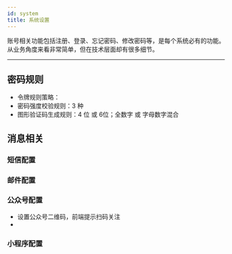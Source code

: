 ```yaml
---
id: system
title: 系统设置
---
```

账号相关功能包括注册、登录、忘记密码、修改密码等，是每个系统必有的功能。从业务角度来看非常简单，但在技术层面却有很多细节。

---
## 密码规则
- 令牌规则策略：
- 密码强度校验规则：3 种
- 图形验证码生成规则：4 位 或 6位；全数字 或 字母数字混合

## 消息相关
### 短信配置
### 邮件配置
### 公众号配置
- 设置公众号二维码，前端提示扫码关注
-
### 小程序配置



